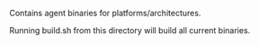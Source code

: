 Contains agent binaries for platforms/architectures.

Running build.sh from this directory will build all current binaries.
